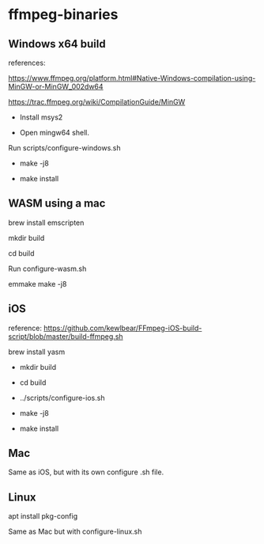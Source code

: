 # ffmpeg-binaries

## Windows x64 build


references:

https://www.ffmpeg.org/platform.html#Native-Windows-compilation-using-MinGW-or-MinGW_002dw64

https://trac.ffmpeg.org/wiki/CompilationGuide/MinGW

- Install msys2

- Open mingw64 shell.

Run scripts/configure-windows.sh

- make -j8

- make install

## WASM using a mac

brew install emscripten

mkdir build

cd build

Run configure-wasm.sh

emmake make -j8

## iOS

reference: https://github.com/kewlbear/FFmpeg-iOS-build-script/blob/master/build-ffmpeg.sh

brew install yasm

- mkdir build

- cd build

- ../scripts/configure-ios.sh

- make -j8

- make install

## Mac

Same as iOS, but with its own configure .sh file.

## Linux

apt install pkg-config

Same as Mac but with configure-linux.sh
